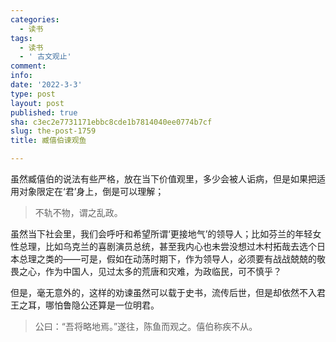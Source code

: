 ```yaml
---
categories:
  - 读书
tags:
  - 读书
  - ' 古文观止'
comment: 
info: 
date: '2022-3-3'
type: post
layout: post
published: true
sha: c3ec2e7731171ebbc8cde1b7814040ee0774b7cf
slug: the-post-1759
title: 臧僖伯谏观鱼

---
```

虽然臧僖伯的说法有些严格，放在当下价值观里，多少会被人诟病，但是如果把适用对象限定在‘君’身上，倒是可以理解；

> 不轨不物，谓之乱政。

虽然当下社会里，我们会呼吁和希望所谓‘更接地气’的领导人；比如芬兰的年轻女性总理，比如乌克兰的喜剧演员总统，甚至我内心也未尝没想过木村拓哉去选个日本总理之类的——可是，假如在动荡时期下，作为领导人，必须要有战战兢兢的敬畏之心，作为中国人，见过太多的荒唐和灾难，为政临民，可不慎乎？

但是，毫无意外的，这样的劝谏虽然可以载于史书，流传后世，但是却依然不入君王之耳，哪怕鲁隐公还算是一位明君。

> 公曰：“吾将略地焉。”遂往，陈鱼而观之。僖伯称疾不从。

